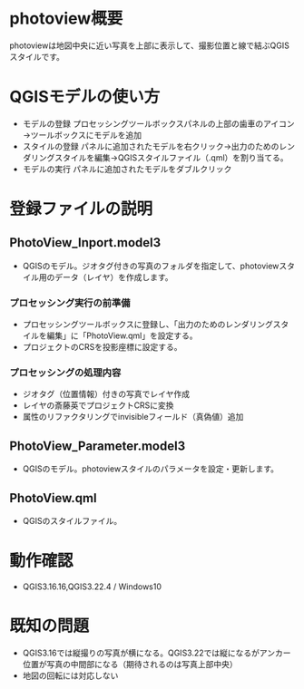 # photoview概要
photoviewは地図中央に近い写真を上部に表示して、撮影位置と線で結ぶQGISスタイルです。

# QGISモデルの使い方
* モデルの登録 プロセッシングツールボックスパネルの上部の歯車のアイコン→ツールボックスにモデルを追加
* スタイルの登録 パネルに追加されたモデルを右クリック→出力のためのレンダリングスタイルを編集→QGISスタイルファイル（.qml）を割り当てる。
* モデルの実行 パネルに追加されたモデルをダブルクリック
# 登録ファイルの説明
## PhotoView_Inport.model3
* QGISのモデル。ジオタグ付きの写真のフォルダを指定して、photoviewスタイル用のデータ（レイヤ）を作成します。
### プロセッシング実行の前準備
* プロセッシングツールボックスに登録し、「出力のためのレンダリングスタイルを編集」に「PhotoView.qml」を設定する。
* プロジェクトのCRSを投影座標に設定する。
### プロセッシングの処理内容
* ジオタグ（位置情報）付きの写真でレイヤ作成
* レイヤの斎藤英でプロジェクトCRSに変換
* 属性のリファクタリングでinvisibleフィールド（真偽値）追加
## PhotoView_Parameter.model3
* QGISのモデル。photoviewスタイルのパラメータを設定・更新します。
## PhotoView.qml
* QGISのスタイルファイル。
# 動作確認
* QGIS3.16.16,QGIS3.22.4 / Windows10
# 既知の問題
* QGIS3.16では縦撮りの写真が横になる。QGIS3.22では縦になるがアンカー位置が写真の中間部になる（期待されるのは写真上部中央）
* 地図の回転には対応しない
